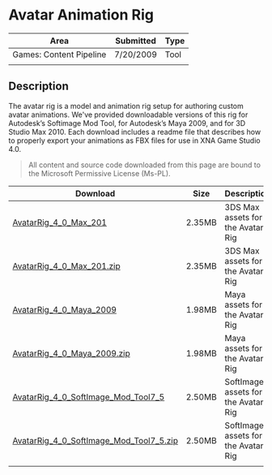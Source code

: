 # Avatar Animation Rig

|Area|Submitted|Type|
|-|-|-|
Games: Content Pipeline|7/20/2009|Tool
||||

## Description

The avatar rig is a model and animation rig setup for authoring custom avatar animations. We've provided downloadable versions of this rig for Autodesk’s Softimage Mod Tool, for Autodesk’s Maya 2009, and for 3D Studio Max 2010. Each download includes a readme file that describes how to properly export your animations as FBX files for use in XNA Game Studio 4.0.

> All content and source code downloaded from this page are bound to the Microsoft Permissive License (Ms-PL).

Download | Size | Description
---|---|---|
[AvatarRig_4_0_Max_201](https://github.com/simondarksidej/XNAGameStudio/tree/master/Samples/AvatarRig_4_0_Max_2010) | 2.35MB | 3DS Max assets for the Avatar Rig
[AvatarRig_4_0_Max_201.zip](https://github.com/simondarksidej/XNAGameStudioZips/raw/zips/AvatarRig_4_0_Max_2010.zip) | 2.35MB | 3DS Max assets for the Avatar Rig
[AvatarRig_4_0_Maya_2009](https://github.com/simondarksidej/XNAGameStudio/tree/master/Samples/AvatarRig_4_0_Maya_2009) | 1.98MB | Maya assets for the Avatar Rig
[AvatarRig_4_0_Maya_2009.zip](https://github.com/simondarksidej/XNAGameStudioZips/raw/zips/AvatarRig_4_0_Maya_2009.zip) | 1.98MB | Maya assets for the Avatar Rig
[AvatarRig_4_0_SoftImage_Mod_Tool7_5](https://github.com/simondarksidej/XNAGameStudio/tree/master/Samples/AvatarRig_4_0_SoftImage_Mod_Tool7_5) | 2.50MB | SoftImage assets for the Avatar Rig
[AvatarRig_4_0_SoftImage_Mod_Tool7_5.zip](https://github.com/simondarksidej/XNAGameStudioZips/raw/zips/AvatarRig_4_0_SoftImage_Mod_Tool7_5.zip) | 2.50MB | SoftImage assets for the Avatar Rig
||||
